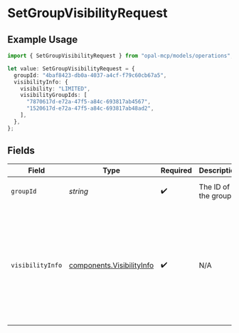 # SetGroupVisibilityRequest

## Example Usage

```typescript
import { SetGroupVisibilityRequest } from "opal-mcp/models/operations";

let value: SetGroupVisibilityRequest = {
  groupId: "4baf8423-db0a-4037-a4cf-f79c60cb67a5",
  visibilityInfo: {
    visibility: "LIMITED",
    visibilityGroupIds: [
      "7870617d-e72a-47f5-a84c-693817ab4567",
      "1520617d-e72a-47f5-a84c-693817ab48ad2",
    ],
  },
};
```

## Fields

| Field                                                                                                                                    | Type                                                                                                                                     | Required                                                                                                                                 | Description                                                                                                                              | Example                                                                                                                                  |
| ---------------------------------------------------------------------------------------------------------------------------------------- | ---------------------------------------------------------------------------------------------------------------------------------------- | ---------------------------------------------------------------------------------------------------------------------------------------- | ---------------------------------------------------------------------------------------------------------------------------------------- | ---------------------------------------------------------------------------------------------------------------------------------------- |
| `groupId`                                                                                                                                | *string*                                                                                                                                 | :heavy_check_mark:                                                                                                                       | The ID of the group.                                                                                                                     | 4baf8423-db0a-4037-a4cf-f79c60cb67a5                                                                                                     |
| `visibilityInfo`                                                                                                                         | [components.VisibilityInfo](../../models/components/visibilityinfo.md)                                                                   | :heavy_check_mark:                                                                                                                       | N/A                                                                                                                                      | {<br/>"visibility": "LIMITED",<br/>"visibility_group_ids": [<br/>"7870617d-e72a-47f5-a84c-693817ab4567",<br/>"1520617d-e72a-47f5-a84c-693817ab48ad2"<br/>]<br/>} |